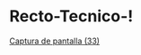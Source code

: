 # Recto-Tecnico-!
[Captura de pantalla (33)](https://user-images.githubusercontent.com/83931760/148919202-1e4cdcd5-c2db-4f4a-aa4e-fca348b4ff1c.png)
